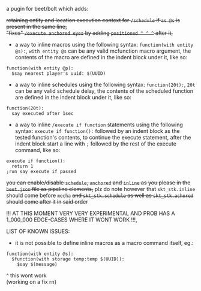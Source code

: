 a pugin for beet/bolt which adds:  


~~retaining entity and location execution context for `/schedule` if `as @s` is present in the same line,~~  
~~"fixes" `/execute anchored eyes` by adding `positioned ^ ^ ^` after it,~~  
- a way to inline macros using the following syntax: `function(with entity @s):`, `with entity @s` can be any valid mcfunction macro argument, the contents of the macro are defined in the indent block under it, like so:  

```
function(with entity @p):  
  $say nearest player's uuid: $(UUID)
```

- a way to inline schedules using the following syntax: `function(20t):`, `20t` can be any valid schedule delay, the contents of the scheduled function are defined in the indent block under it, like so:

```
function(20t):
  say executed after 1sec
```

- a way to inline `/execute if function` statements using the following syntax: `execute if function():` followed by an indent block as the tested function's contents, to continue the execute statement, after the indent block start a line with `;` followed by the rest of the execute command, like so:  

```
execute if function():
  return 1
;run say execute if passed
```

~~you can enable/disable `schedule`, `anchored` and `inline` as you please in the `beet.json` file as pipeline elements,~~ plz do note however that `skt_stk.inline` should come before `mecha` ~~and `skt_stk.schedule` as well as `skt_stk.achored` should come after it in said order~~  

!!! AT THIS MOMENT VERY VERY EXPERIMENTAL AND PROB HAS A 1_000_000 EDGE-CASES WHERE IT WONT WORK !!!,  

LIST OF KNOWN ISSUES:  

- it is not possible to define inline macros as a macro command itself, eg.:

```
function(with entity @s):
  $function(with storage temp:temp $(UUID)):
    $say $(message)
```

^ this wont work  
(working on a fix rn)

